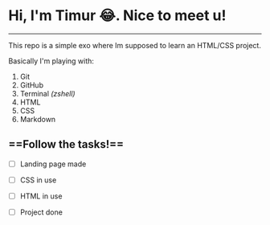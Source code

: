# Hi, I'm Timur :joy:. Nice to meet u!
--------------------------------------

This repo is a simple exo where Im supposed to learn an HTML/CSS project.

Basically I'm playing with:

1. Git
2. GitHub
3. Terminal *(zshell)*
4. HTML
5. CSS
6. Markdown


## ==Follow the tasks!==

- [ ] Landing page made
- [ ] CSS in use
- [ ] HTML in use
- [ ] Project done



[^1]: Started: 02 May 2022

